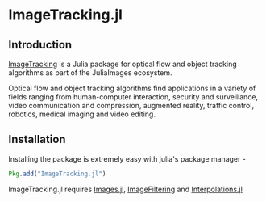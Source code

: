 # ImageTracking.jl

## Introduction

[ImageTracking](https://github.com/JuliaImages/ImageTracking.jl) is a Julia package for optical flow and 
object tracking algorithms as part of the JuliaImages ecosystem. 

Optical flow and object tracking algorithms find applications in a variety of fields ranging from human-computer interaction, 
security and surveillance, video communication and compression, augmented reality, traffic control, robotics, medical imaging 
and video editing. 

## Installation

Installing the package is extremely easy with julia's package manager -

```julia
Pkg.add("ImageTracking.jl")
```

ImageTracking.jl requires [Images.jl](https://github.com/JuliaImages/Images.jl), [ImageFiltering](https://github.com/JuliaImages/ImageFiltering.jl) and [Interpolations.jl](https://github.com/JuliaMath/Interpolations.jl)
